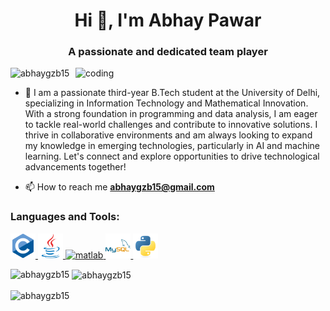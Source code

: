 <h1 align="center">Hi 👋, I'm Abhay Pawar</h1>
<h3 align="center">A passionate and dedicated team player</h3>

<img align="right" alt="coding" width="400" src="https://user-images.githubusercontent.com/55389276/140866485-8fb1c876-9a8f-4d6a-98dc-08c4981eaf70.gif">

<p align="left"> <img src="https://komarev.com/ghpvc/?username=abhaygzb15&label=Profile%20views&color=0e75b6&style=flat" alt="abhaygzb15" /> </p>

- 🌱 I am a passionate third-year B.Tech student at the University of Delhi, specializing in Information Technology and Mathematical Innovation. With a strong foundation in programming and data analysis, I am eager to tackle real-world challenges and contribute to innovative solutions. I thrive in collaborative environments and am always looking to expand my knowledge in emerging technologies, particularly in AI and machine learning. Let's connect and explore opportunities to drive technological advancements together!

- 📫 How to reach me **abhaygzb15@gmail.com**

<h3 align="left">Languages and Tools:</h3>
<p align="left">
<a href="https://www.cprogramming.com/" target="_blank" rel="noreferrer"> <img src="https://raw.githubusercontent.com/devicons/devicon/master/icons/c/c-original.svg" alt="c" width="40" height="40"/> </a> 
<a href="https://www.java.com" target="_blank" rel="noreferrer"> <img src="https://raw.githubusercontent.com/devicons/devicon/master/icons/java/java-original.svg" alt="java" width="40" height="40"/> </a> 
<a href="https://www.mathworks.com/" target="_blank" rel="noreferrer"> <img src="https://upload.wikimedia.org/wikipedia/commons/2/21/Matlab_Logo.png" alt="matlab" width="40" height="40"/> </a> 
<a href="https://www.mysql.com/" target="_blank" rel="noreferrer"> <img src="https://raw.githubusercontent.com/devicons/devicon/master/icons/mysql/mysql-original-wordmark.svg" alt="mysql" width="40" height="40"/> </a> 
<a href="https://www.python.org" target="_blank" rel="noreferrer"> <img src="https://raw.githubusercontent.com/devicons/devicon/master/icons/python/python-original.svg" alt="python" width="40" height="40"/> </a>

<p><img align="left" src="https://github-readme-stats.vercel.app/api/top-langs?username=abhaygzb15&show_icons=true&locale=en&layout=compact" alt="abhaygzb15" /></p>

<p>&nbsp;<img align="center" src="https://github-readme-stats.vercel.app/api?username=abhaygzb15&show_icons=true&locale=en" alt="abhaygzb15" /></p>

<p><img align="center" src="https://github-readme-streak-stats.herokuapp.com/?user=abhaygzb15&" alt="abhaygzb15" /></p>
